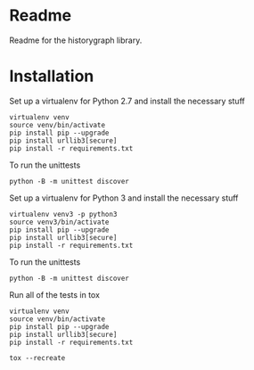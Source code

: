 Readme
======

Readme for the historygraph library.

Installation
============

Set up a virtualenv for Python 2.7 and install the necessary stuff
```
virtualenv venv
source venv/bin/activate
pip install pip --upgrade
pip install urllib3[secure]
pip install -r requirements.txt
```

To run the unittests

```
python -B -m unittest discover
```

Set up a virtualenv for Python 3 and install the necessary stuff
```
virtualenv venv3 -p python3
source venv3/bin/activate
pip install pip --upgrade
pip install urllib3[secure]
pip install -r requirements.txt
```

To run the unittests

```
python -B -m unittest discover
```

Run all of the tests in tox

```
virtualenv venv
source venv/bin/activate
pip install pip --upgrade
pip install urllib3[secure]
pip install -r requirements.txt

tox --recreate
```
